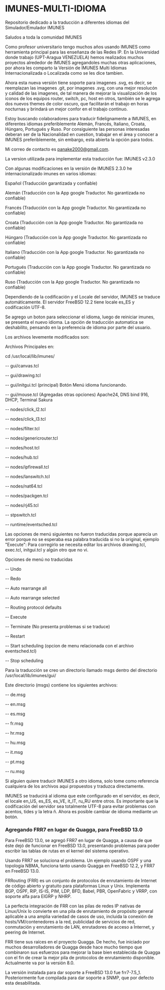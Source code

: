# IMUNES-MULTI-IDIOMA
Repositorio dedicado a la traducción a diferentes idiomas del  Simulador/Emulador IMUNES

Saludos a toda la comunidad IMUNES

Como profesor universitario tengo muchos años usando IMUNES como herramienta principal para las enseñanza de las Redes IP. En la Universidad donde trabajo (UPT-Aragua VENEZUELA) hemos realizados muchos proyectos alrededor de IMUNES agregandoles muchas otras aplicaciones, por ahora les comparto la Versión de IMUNES Multi Idiomas Internacionalizada o Localizada como se les dice tambien.

Ahora esta nueva versión tiene soporte para imagenes .svg, es decir, se reemplazan las imagenes .git, por imagenes .svg, con una mejor resolucón y calidad de las imagenes, de tal manera de mejorar la visualización de los iconos de los equipos router, switch, pc, host en otros, también se le agrega dos nuevos themes de color oscuro, que facilitarán el trabajo en horas nocturnas y brindará un mejor confor en el trabajo continuo. 

Estoy buscando colaboradores para traducir fidelignamente a IMUNES, en diferentes idiomas preferiblemente Alemán, Francés, Italiano, Croata, Húngaro, Portugués y Ruso. Por consiguiente las personas interesadas deberan ser de la Nacionalidad en cuestion, trabajar en el área y conocer a IMUNES preferiblemente, sin embargo, esta abierta la opción para todos.

Mi correo de contacto es panake2000@gmail.com.

La version utilizada para implementar esta traducción fue: IMUNES v2.3.0

Con algunas modificaciones en la versión de IMUNES 2.3.0 he internacionalizado imunes en varios idiomas:

Español (Traducción garantizada y confiable)

Alemán (Traducción con la App google Traductor. No garantizada no confiable)

Francés (Traducción con la App google Traductor. No garantizada no confiable)

Croata (Traducción con la App google Traductor. No garantizada no confiable)

Húngaro (Traducción con la App google Traductor. No garantizada no confiable)

Italiano (Traducción con la App google Traductor. No garantizada no confiable)

Portugués (Traducción con la App google Traductor. No garantizada no confiable)

Ruso (Traducción con la App google Traductor. No garantizada no confiable)


Dependiendo de la codificación y el Locale del servidor, IMUNES se traduce automáticamente.
El servidor FreeBSD 12.2 tiene locale es_ES y codificación UTF-8.

Se agrego un boton para seleccionar el idioma, luego de reiniciar imunes, se presenta el nuevo idioma.
La opción de traducción automatica se deshabilito, pensando en la preferencia de idioma por parte del usuario.

Los archivos levemente modificados son:

Archivos Principales en:

cd /usr/local/lib/imunes/

-- gui/canvas.tcl

-- gui/drawing.tcl

-- gui/initgui.tcl (principal) Botón Menú idioma funcionando.

-- gui/mouse.tcl (Agregadas otras opciones) Apache24, DNS bind 916, DHCP, Terminal Sakura

-- nodes/click_l2.tcl

-- nodes/click_l3.tcl

-- nodes/filter.tcl

-- nodes/genericrouter.tcl

-- nodes/host.tcl

-- nodes/hub.tcl

-- nodes/ipfirewall.tcl

-- nodes/lanswitch.tcl

-- nodes/nat64.tcl

-- nodes/packgen.tcl

-- nodes/rj45.tcl

-- stpswitch.tcl

-- runtime/eventsched.tcl


Las opciones de menú siguientes no fueron traducidas porque aparecía un error porque no se esperaba esa palabra traducida si no la original, ejemplo "Execute": Para corregirlo se necesita editar los archivos drawing.tcl, exec.tcl, initgui.tcl y algún otro que no vi.

Opciones de menú no traducidas

-- Undo

-- Redo

-- Auto rearrange all

-- Auto rearrange selected

-- Routing protocol defaults

-- Execute

-- Terminate (No presenta problemas si se traduce)

-- Restart

-- Start scheduling (opcion de menu relacionada con el archivo eventsched.tcl)

-- Stop scheduling


Para la traducción se creo un directorio llamado msgs dentro del directorio /usr/local/lib/imunes/gui/

Este directorio (msgs) contiene los siguientes archivos:

-- de.msg

-- en.msg

-- es.msg

-- fr.msg

-- hr.msg

-- hu.msg

-- it.msg

-- pt.msg

-- ru.msg

Si alguien quiere traducir IMUNES a otro idioma, solo tome como referencia cualquiera de los archivos aqui propuestos y traduzca directamente.

IMUNES se traducirá al idioma que este configurado en el servidor, es decir, el locale en_US, es_ES, es_VE, it_IT, ru_RU entre otros. Es importante que la codificación del servidor sea totalmente UTF-8 para evitar problemas con acentos, tides y la letra ñ. Ahora es posible cambiar de idioma mediante un botón.

### Agregando FRR7 en lugar de Quagga, para FreeBSD 13.0

Para FreeBSD 13.0, se agregó FRR7 en lugar de Quagga, a causa de que éste dejó de funcionar en FreeBSD 13.0, presentando problemas para poder escribir las tablas de rutas en el kernel del sistema operativo.

Usando FRR7 se soluciona el problema. Un ejemplo usando OSPF y una topologia NBMA, funciona tanto usando Quagga en FreeBSD 12.2, y FRR7 en FreeBSD 13.0.

FRRouting (FRR) es un conjunto de protocolos de enrutamiento de Internet de código abierto y gratuito para plataformas Linux y Unix. Implementa BGP, OSPF, RIP, IS-IS, PIM, LDP, BFD, Babel, PBR, OpenFabric y VRRP, con soporte alfa para EIGRP y NHRP.

La perfecta integración de FRR con las pilas de redes IP nativas de Linux/Unix lo convierte en una pila de enrutamiento de propósito general aplicable a una amplia variedad de casos de uso, incluida la conexión de hosts/VM/contenedores a la red, publicidad de servicios de red, conmutación y enrutamiento de LAN, enrutadores de acceso a Internet, y peering de Internet.

FRR tiene sus raíces en el proyecto Quagga. De hecho, fue iniciado por muchos desarrolladores de Quagga desde hace mucho tiempo que combinaron sus esfuerzos para mejorar la base bien establecida de Quagga con el fin de crear la mejor pila de protocolos de enrutamiento disponible. Actualmente va por la versión 8.0.

La versión instalada para dar soporte a FreeBSD 13.0 fue frr7-7.5_1. Posteriormente fue compilada para dar soporte a SNMP, que por defecto esta desabilitada.

